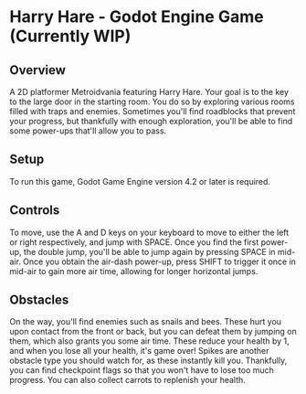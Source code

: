 # Harry Hare - Godot Engine Game (Currently WIP)

## Overview
A 2D platformer Metroidvania featuring Harry Hare. Your goal is to the key to the large door in the starting room. You do so by exploring various rooms filled with traps and enemies.
Sometimes you'll find roadblocks that prevent your progress, but thankfully with enough exploration, you'll be able to find some power-ups that'll allow you to pass.

## Setup
To run this game, Godot Game Engine version 4.2 or later is required.

## Controls
To move, use the A and D keys on your keyboard to move to either the left or right respectively, and jump with SPACE. Once you find the first power-up, the double jump, you'll be able to jump again by pressing SPACE in mid-air.
Once you obtain the air-dash power-up, press SHIFT to trigger it once in mid-air to gain more air time, allowing for longer horizontal jumps.

## Obstacles
On the way, you'll find enemies such as snails and bees. These hurt you upon contact from the front or back, but you can defeat them by jumping on them, which also grants you some air time.
These reduce your health by 1, and when you lose all your health, it's game over! Spikes are another obstacle type you should watch for, as these instantly kill you.
Thankfully, you can find checkpoint flags so that you won't have to lose too much progress. You can also collect carrots to replenish your health.
